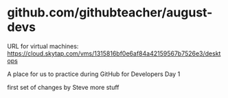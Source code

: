 # github.com/githubteacher/august-devs

URL for virtual machines: https://cloud.skytap.com/vms/1315816bf0e6af84a42159567b7526e3/desktops

A place for us to practice during GitHub for Developers Day 1

first set of changes by Steve
more stuff
